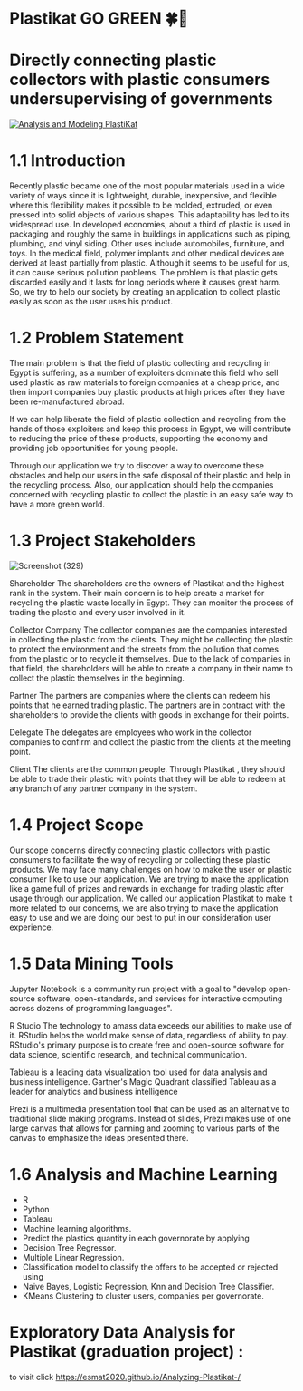 # Plastikat GO GREEN 🍀🍃
# Directly connecting plastic collectors with plastic consumers undersupervising of governments
[![Analysis and Modeling PlastiKat](https://img.youtube.com/vi/8S2gPRceb34)](https://www.youtube.com/watch?v=8S2gPRceb34)

# 1.1 Introduction
Recently plastic became one of the most popular materials used in a wide variety of ways since it is lightweight, durable, inexpensive, and flexible where this flexibility makes it possible to be molded, extruded, or even pressed into solid objects of various shapes. This adaptability has led to its widespread use.
In developed economies, about a third of plastic is used in packaging and roughly the same in buildings in applications such as piping, plumbing, and vinyl siding. Other uses include automobiles, furniture, and toys. In the medical field, polymer implants and other medical devices are derived at least partially from plastic.
Although it seems to be useful for us, it can cause serious pollution problems. The problem is that plastic gets discarded easily and it lasts for long periods where it causes great harm. So, we try to help our society by creating an application to collect plastic easily as soon as the user uses his product.
# 1.2 Problem Statement
The main problem is that the field of plastic collecting and recycling in Egypt is suffering, as a number of exploiters dominate this field who sell used plastic as raw materials to foreign companies at a cheap price, and then import companies buy plastic products at high prices after they have been re-manufactured abroad.

If we can help liberate the field of plastic collection and recycling from the hands of those exploiters and keep this process in Egypt, we will contribute to reducing the price of these products, supporting the economy and providing job opportunities for young people.

Through our application we try to discover a way to overcome these obstacles and help our users in the safe disposal of their plastic and help in the recycling process. Also, our application should help the companies concerned with recycling plastic to collect the plastic in an easy safe way to have a more green world.
# 1.3 Project Stakeholders
![Screenshot (329)](https://user-images.githubusercontent.com/60976246/236134590-6c69c4ec-0ee0-4eac-9ea8-63463fbc4db1.png)

Shareholder
The shareholders are the owners of Plastikat and the highest rank in the system. Their main concern is to help create a market for recycling the plastic waste locally in Egypt. They can monitor the process of trading the plastic and every user involved in it.


Collector Company
The collector companies are the companies interested in collecting the plastic from the clients. They might be collecting the plastic to protect the environment and the streets from the pollution that comes from the plastic or to recycle it themselves. Due to the lack of companies in that field, the shareholders will be able to create a company in their name to collect the plastic themselves in the beginning.


Partner
The partners are companies where the clients can redeem his points that he earned trading plastic. The partners are in contract with the shareholders to provide the clients with goods in exchange for their points.


Delegate
The delegates are employees who work in the collector companies to confirm and collect the plastic from the clients at the meeting point.


Client 
The clients are the common people. Through Plastikat , they should be able to trade their plastic with points that they will be able to redeem at any branch of any partner company in the system.
# 1.4 Project Scope
Our scope concerns directly connecting plastic collectors with plastic consumers to facilitate the way of recycling or collecting these plastic products. We may face many challenges on how to make the user or plastic consumer like to use our application.
We are trying to make the application like a game full of prizes and rewards in exchange for trading plastic after usage through our application.
We called our application Plastikat to make it more related to our concerns, we are also trying to make the application easy to use and we are doing our best to put in our consideration user experience.
# 1.5 Data Mining Tools
Jupyter Notebook is a community run project with a goal to "develop open-source software, open-standards, and services for interactive computing across dozens of programming languages".

R Studio The technology to amass data exceeds our abilities to make use of it. RStudio helps the world make sense of data, regardless of ability to pay. RStudio's primary purpose is to create free and open-source software for data science, scientific research, and technical communication.

Tableau is a leading data visualization tool used for data analysis and business intelligence. Gartner's Magic Quadrant classified Tableau as a leader for analytics and business intelligence

Prezi is a multimedia presentation tool that can be used as an alternative to traditional slide making programs. Instead of slides, Prezi makes use of one large canvas that allows for panning and zooming to various parts of the canvas to emphasize the ideas presented there.
# 1.6 Analysis and Machine Learning
- R 
- Python
- Tableau
- Machine learning algorithms.
- Predict the plastics quantity in each governorate by applying
- Decision Tree Regressor.
- Multiple Linear Regression.
- Classification model to classify the offers to be accepted or rejected using
- Naive Bayes, Logistic Regression, Knn and Decision Tree Classifier.
- KMeans Clustering to cluster users, companies per governorate.

# Exploratory Data Analysis for Plastikat (graduation project) :


to visit click https://esmat2020.github.io/Analyzing-Plastikat-/
